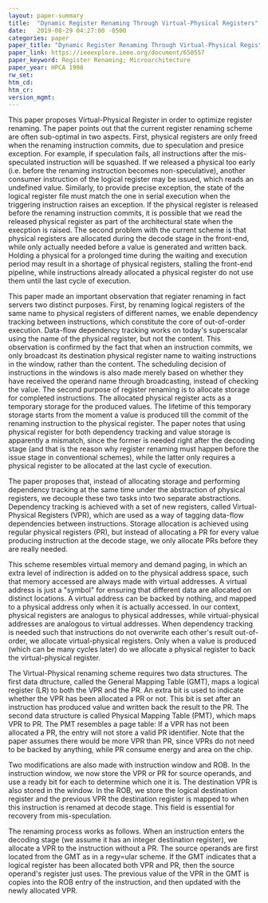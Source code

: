 ```yaml
---
layout: paper-summary
title:  "Dynamic Register Renaming Through Virtual-Physical Registers"
date:   2019-08-29 04:27:00 -0500
categories: paper
paper_title: "Dynamic Register Renaming Through Virtual-Physical Registers"
paper_link: https://ieeexplore.ieee.org/document/650557
paper_keyword: Register Renaming; Microarchitecture
paper_year: HPCA 1998
rw_set: 
htm_cd: 
htm_cr: 
version_mgmt: 
---
```


This paper proposes Virtual-Physical Register in order to optimize register renaming. The paper points out that the current 
register renaming scheme are often sub-optimal in two aspects. First, physical registers are only freed when the renaming
instruction commits, due to speculation and presice exception. For example, if speculation fails, all instructions after the 
mis-speculated instruction will be squashed. If we released a physical too early (i.e. before the renaming instruction becomes
non-speculative), another consumer instruction of the logical register may be issued, which reads an undefined value. Similarly,
to provide precise exception, the state of the logical register file must match the one in serial execution when the 
triggering instruction raises an exception. If the physical register is released before the renaming instruction commits,
it is possible that we read the released physical register as part of the architectural state when the execption is raised.
The second problem with the current scheme is that physical registers are allocated during the decode stage in the front-end,
while only actually needed before a value is generated and written back. Holding a physical for a prolonged time during the 
waiting and execution period may result in a shortage of physical registers, stalling the front-end pipeline, while instructions
already allocated a physical register do not use them until the last cycle of execution.

This paper made an important observation that regiater renaming in fact servers two distinct purposes. First, by renaming
logical registers of the same name to physical registers of different names, we enable dependency tracking between instructions,
which constitute the core of out-of-order execution. Data-flow dependency tracking works on today's superscalar using the 
name of the physical register, but not the content. This observation is confirmed by the fact that when an instruction commits,
we only broadcast its destination physical register name to waiting instructions in the window, rather than the content. 
The scheduling decision of instructions in the windows is also made merely based on whether they have received the operand
name through broadcasting, instead of checking the value. The second purpose of register renaming is to allocate storage for
completed instructions. The allocated physical register acts as a temporary storage for the produced values. The lifetime of
this temporary storage starts from the moment a value is produced till the commit of the renaming instruction to the
physical register. The paper notes that using physical register for both dependency tracking and value storage is 
apparently a mismatch, since the former is needed right after the decoding stage (and that is the reason why register
renaming must happen before the issue stage in conventional schemes), while the latter only requires a physical register
to be allocated at the last cycle of execution.

The paper proposes that, instead of allocating storage and performing dependency tracking at the same time under the 
abstraction of physical registers, we decouple these two tasks into two separate abstractions. Dependency tracking 
is achieved with a set of new registers, called Virtual-Physical Registers (VPR), which are used as a way of tagging
data-flow dependencies between instructions. Storage allocation is achieved using regular physical registers (PR), but 
instead of allocating a PR for every value producing instruction at the decode stage, we only allocate PRs before they
are really needed.

This scheme resembles virtual memory and demand paging, in which an extra level of indirection is added on to the 
physical address space, such that memory accessed are always made with virtual addresses. A virtual address is just
a "symbol" for ensuring that different data are allocated on distinct locations. A virtual address can be backed by
nothing, and mapped to a physical address only when it is actually accessed. In our context, physical registers are 
analogus to physical addresses, while virtual-physical addresses are analogous to virtual addresses. When dependency
tracking is needed such that instructions do not overwrite each other's result out-of-order, we allocate virtual-physical
registers. Only when a value is produced (which can be many cycles later) do we allocate a physical register to back the 
virtual-physical register. 

The Virtual-Physical renaming scheme requires two data structures. The first data dtructure, called the General Mapping 
Table (GMT), maps a logical register (LR) to both the VPR and the PR. An extra bit is used to indicate whether the VPR has
been allocated a PR or not. This bit is set after an instruction has produced value and written back the result to the PR.
The second data structure is called Physical Mapping Table (PMT), which maps VPR to PR. The PMT resembles a page table:
If a VPR has not been allocated a PR, the entry will not store a valid PR identifier. Note that the paper assumes there
would be more VPR than PR, since VPRs do not need to be backed by anything, while PR consume energy and area on the chip.

Two modifications are also made with instruction window and ROB. In the instruction window, we now store the VPR or PR for 
source operands, and use a ready bit for each to determine which one it is. The destination VPR is also stored in the window. 
In the ROB, we store the logical destination register and the previous VPR the destination register is mapped to when this 
instruction is renamed at decode stage. This field is essential for recovery from mis-speculation.

The renaming process works as follows. When an instruction enters the decoding stage (we assume it has an integer 
destination register), we allocate a VPR to the instruction without a PR. The source operands are first located 
from the GMT as in a regy=ular scheme. If the GMT indicates that a logical register has been allocated both VPR
and PR, then the source operand's register just uses. The previous value of the VPR in the GMT
is copies into the ROB entry of the instruction, and then updated with the newly allocated VPR. 